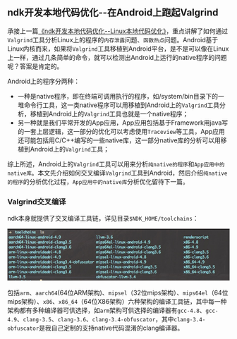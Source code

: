 ## ndk开发本地代码优化--在Android上跑起Valgrind

承接上一篇[《ndk开发本地代码优化--Linux本地代码优化》](./ndk开发本地代码优化--在Android上跑起Valgrind.md)，重点讲解了如何通过`Valgrind`工具分析Linux上的程序的`内存泄露`问题、`函数热点`问题。Android基于Linux内核而来，如果将`Valgrind`工具移植到Android平台，是不是可以像在Linux上一样，通过几条简单的命令，就可以检测出Android上运行的native程序的问题呢？答案是肯定的。  

Android上的程序分两种：  

* 一种是native程序，即在终端可调用执行的程序，如/system/bin目录下的一堆命令行工具，这一类native程序可以用移植到Android上的`Valgrind`工具分析，移植到Android上的`Valgrind`工具也就是一个native程序；  
* 另一种就是我们平常开发的App应用，App应用包括基于Framework用java写的一套上层逻辑，这一部分的优化可以考虑使用`Traceview`等工具，App应用还可能包括用C/C++编写的一些native库，这一部分native库的分析可以用移植到Android上的`Valgrind`工具；  

综上所述，Android上的`Valgrind`工具可以用来分析`纯native的程序`和`App应用中的native库`。本文先介绍如何交叉编译`Valgrind`工具到Android，然后介绍`纯native的程序`的分析优化过程，`App应用中的native库`分析优化留待下一篇。  

### Valgrind交叉编译

ndk本身就提供了交叉编译工具链，详见目录`$NDK_HOME/toolchains`：  

![image](../img/Valgrind05.png)

包括`arm`、`aarch64`(64位ARM架构)、`mipsel`（32位mips架构）、`mips64el`（64位mips架构）、`x86`、`x86_64`（64位X86架构）六种架构的编译工具链，其中每一种架构都有多种编译器可供选择，如`arm`架构可供选择的编译器有`gcc-4.8`、`gcc-4.9`、`clang-3.5`、`clang-3.6`、`clang-3.4-obfuscator`，其中`clang-3.4-obfuscator`是我自己定制的支持native代码混淆的clang编译器。  